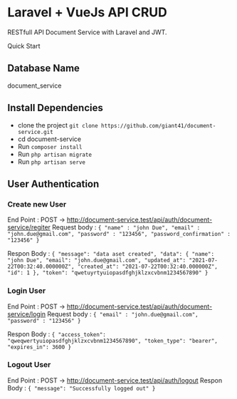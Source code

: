 # Laravel + VueJs API CRUD 
<p>RESTfull API Document Service with Laravel and JWT. </p>

Quick Start
## Database Name 
document_service

## Install Dependencies
- clone the project `git clone https://github.com/giant41/document-service.git`
- cd document-service
- Run `composer install`
- Run `php artisan migrate`
- Run `php artisan serve`

## User Authentication
### Create new User

End Point : POST -> http://document-service.test/api/auth/document-service/regiter
Request body : 
`{
    "name" : "john Due",
    "email" : "john.due@gmail.com",
    "password" : "123456",
    "password_confirmation" : "123456"
}`

Respon Body : 
`{
    "message": "data aset created",
    "data": {
        "name": "john Due",
        "email": "john.due@gmail.com",
        "updated_at": "2021-07-22T00:32:40.000000Z",
        "created_at": "2021-07-22T00:32:40.000000Z",
        "id": 1
    },
    "token": "qwetuyrtyuiopasdfghjklzxcvbnm1234567890"
}`

### Login User
End Point : POST -> http://document-service.test/api/auth/document-service/login
Request body : 
`{
    "email" : "john.due@gmail.com",
    "password" : "123456"
}`

Respon Body : 
`{
    "access_token": "qweqwertyuiopasdfghjklzxcvbnm1234567890",
    "token_type": "bearer",
    "expires_in": 3600
}`

### Logout User
End Point : POST -> http://document-service.test/api/auth/logout
Respon Body :
`{
    "message": "Successfully logged out"
}`